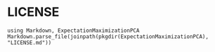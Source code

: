# LICENSE

```@eval
using Markdown, ExpectationMaximizationPCA
Markdown.parse_file(joinpath(pkgdir(ExpectationMaximizationPCA), "LICENSE.md"))
```